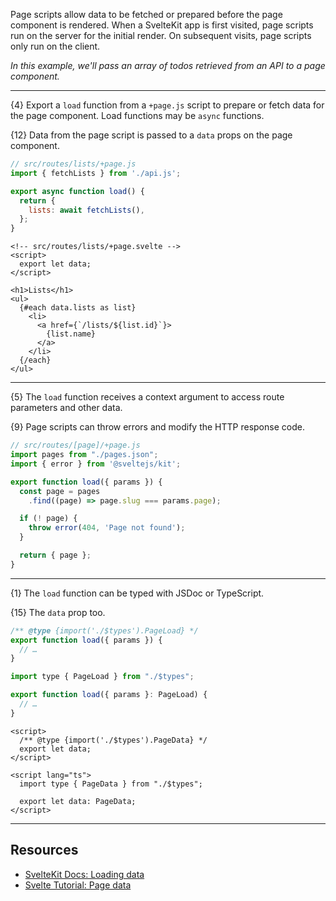 Page scripts allow data to be fetched or prepared before the page component is rendered. When a SvelteKit app is first visited, page scripts run on the server for the initial render. On subsequent visits, page scripts only run on the client.

*In this example, we'll pass an array of todos retrieved from an API to a page component.*

---

{4} Export a `load` function from a `+page.js` script to prepare or fetch data for the page component. Load functions may be `async` functions.

{12} Data from the page script is passed to a `data` props on the page component.

```js
// src/routes/lists/+page.js
import { fetchLists } from './api.js';

export async function load() {
  return {
    lists: await fetchLists(),
  };
}
```

```svelte
<!-- src/routes/lists/+page.svelte -->
<script>
  export let data;
</script>

<h1>Lists</h1>
<ul>
  {#each data.lists as list}
    <li>
      <a href={`/lists/${list.id}`}>
        {list.name}
      </a>
    </li>
  {/each}
</ul>
```

---

{5} The `load` function receives a context argument to access route parameters and other data.

{9} Page scripts can throw errors and modify the HTTP response code.

```js
// src/routes/[page]/+page.js
import pages from "./pages.json";
import { error } from '@sveltejs/kit';

export function load({ params }) {
  const page = pages
    .find((page) => page.slug === params.page);

  if (! page) {
    throw error(404, 'Page not found');
  }

  return { page };
}
```

---

{1} The `load` function can be typed with JSDoc or TypeScript.

{15} The `data` prop too.

```js
/** @type {import('./$types').PageLoad} */
export function load({ params }) {
  // …
}
```

```js
import type { PageLoad } from "./$types";

export function load({ params }: PageLoad) {
  // …
}
```

```svelte
<script>
  /** @type {import('./$types').PageData} */
  export let data;
</script>
```

```svelte
<script lang="ts">
  import type { PageData } from "./$types";

  export let data: PageData;
</script>
```

---

## Resources

- [SvelteKit Docs: Loading data](https://kit.svelte.dev/docs/load)
- [Svelte Tutorial: Page data](https://learn.svelte.dev/tutorial/page-data)
